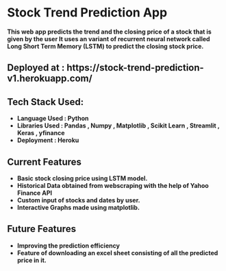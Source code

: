 <h1> <b> Stock Trend Prediction App </h1>
This web app predicts the trend and the closing price of a stock that is given by the user
It uses an variant of recurrent neural network called Long Short Term Memory (LSTM) to predict the closing stock price.
 <h2> Deployed at : https://stock-trend-prediction-v1.herokuapp.com/ </h2>
 
</ul>
<h2><b> Tech Stack Used: </h2>
 <ul style="Tech Stack Used:square;">
  <li>Language Used : Python</li>
  <li>Libraries Used : Pandas , Numpy , Matplotlib , Scikit Learn , Streamlit , Keras , yfinance</li>
  <li>Deployment : Heroku</li>
</ul>
</ul>
<h2><b> Current Features </h2>
 <ul style="Current Features:square;">
  <li> Basic stock closing price using LSTM model.</li>
  <li> Historical Data obtained from webscraping with the help of Yahoo Finance API</li>
  <li> Custom input of stocks and dates by user.</li>
  <li> Interactive Graphs made using matplotlib.</li>
</ul>
<h2><b> Future Features </h2>
 <ul style="Future Features:square;">
  <li> Improving the prediction efficiency </li>
  <li> Feature of downloading an excel sheet consisting of all the predicted price in it.</li>
</ul>

